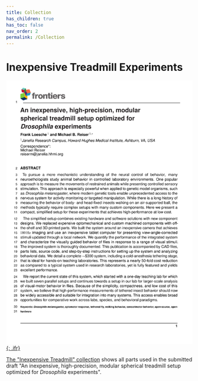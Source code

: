 ```yaml
---
title: Collection
has_children: true
has_toc: false
nav_order: 2
permalink: /Collection
---
```



# Inexpensive Treadmill Experiments

[![Title page of current draft](/assets/img/Collection/title.png){: .ifr}](/Collection/Inexpensive-Treadmill)

[The "Inexpensive Treadmill" collection](/Inexpensive-Treadmill) shows all parts used in the submitted draft "An inexpensive, high-precision, modular spherical treadmill setup optimized for <em>Drosophila</em> experiments".